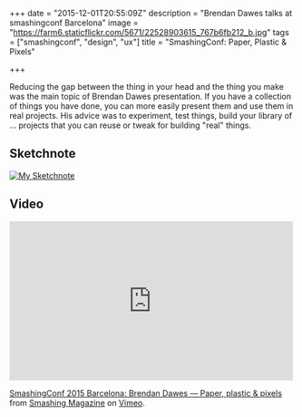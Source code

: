 +++
date = "2015-12-01T20:55:09Z"
description = "Brendan Dawes talks at smashingconf Barcelona"
image = "https://farm6.staticflickr.com/5671/22528903615_767b6fb212_b.jpg"
tags = ["smashingconf", "design", "ux"]
title = "SmashingConf: Paper, Plastic & Pixels"

+++

Reducing the gap between the thing in your head and the thing you make was the main topic of Brendan Dawes presentation. If you have a collection of things you have done, you can more easily present them and use them in real projects. His advice was to experiment, test things, build your library of ... projects that you can reuse or tweak for building "real" things.

## Sketchnote

[![My Sketchnote](https://farm1.staticflickr.com/604/22824894303_541f4a8c0a_b.jpg)](https://www.flickr.com/photos/alienlebarge/22824894303)

## Video

<iframe src="https://player.vimeo.com/video/144760569?title=0&byline=0&portrait=0" width="500" height="281" frameborder="0" webkitallowfullscreen mozallowfullscreen allowfullscreen></iframe> <p><a href="https://vimeo.com/144760569">SmashingConf 2015 Barcelona: Brendan Dawes &mdash; Paper, plastic &amp; pixels</a> from <a href="https://vimeo.com/smashingmagazine">Smashing Magazine</a> on <a href="https://vimeo.com">Vimeo</a>.</p>
